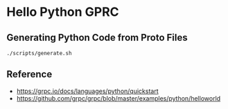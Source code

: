 # Hello Python GPRC

## Generating Python Code from Proto Files
```shell
./scripts/generate.sh
```

## Reference
- https://grpc.io/docs/languages/python/quickstart
- https://github.com/grpc/grpc/blob/master/examples/python/helloworld
